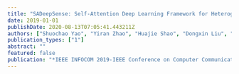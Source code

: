 ```yaml
---
title: "SADeepSense: Self-Attention Deep Learning Framework for Heterogeneous On-Device Sensors in Internet of Things Applications"
date: 2019-01-01
publishDate: 2020-08-13T07:05:41.443211Z
authors: ["Shuochao Yao", "Yiran Zhao", "Huajie Shao", "Dongxin Liu", "Shengzhong Liu", "Yifan Hao", "Ailing Piao", "Shaohan Hu", "Su Lu", "Tarek F Abdelzaher"]
publication_types: ["1"]
abstract: ""
featured: false
publication: "*IEEE INFOCOM 2019-IEEE Conference on Computer Communications*"
---
```


